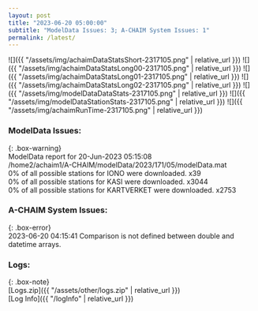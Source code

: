 ```yaml
---
layout: post
title: "2023-06-20 05:00:00"
subtitle: "ModelData Issues: 3; A-CHAIM System Issues: 1"
permalink: /latest/
---
```


![]({{ "/assets/img/achaimDataStatsShort-2317105.png" | relative_url }})
![]({{ "/assets/img/achaimDataStatsLong00-2317105.png" | relative_url }})
![]({{ "/assets/img/achaimDataStatsLong01-2317105.png" | relative_url }})
![]({{ "/assets/img/achaimDataStatsLong02-2317105.png" | relative_url }})
![]({{ "/assets/img/modelDataDataStats-2317105.png" | relative_url }})
![]({{ "/assets/img/modelDataStationStats-2317105.png" | relative_url }})
![]({{ "/assets/img/achaimRunTime-2317105.png" | relative_url }})


### ModelData Issues:  
  
{: .box-warning}  
 ModelData report for 20-Jun-2023 05:15:08   
 /home2/achaim1/A-CHAIM/modelData/2023/171/05/modelData.mat   
 0% of all possible stations for IONO were downloaded. x39   
 0% of all possible stations for KASI were downloaded. x3044   
 0% of all possible stations for KARTVERKET were downloaded. x2753   
  
### A-CHAIM System Issues:  
  
{: .box-error}  
2023-06-20 04:15:41 Comparison is not defined between double and datetime arrays.  

### Logs:  
  
{: .box-note}  
[Logs.zip]({{ "/assets/other/logs.zip" | relative_url }})  
[Log Info]({{ "/logInfo" | relative_url }})  
